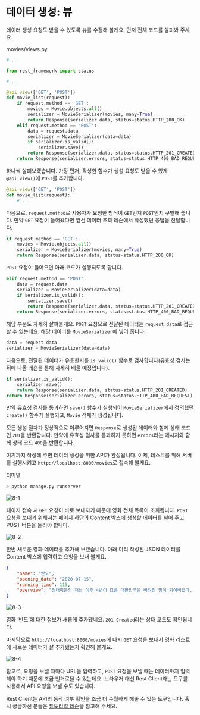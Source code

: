﻿# 데이터 생성: 뷰

데이터 생성 요청도 받을 수 있도록 뷰를 수정해 볼게요. 먼저 전체 코드를 살펴봐 주세요.

movies/views.py

```python
# ...

from rest_framework import status

# ...

@api_view(['GET', 'POST'])
def movie_list(request):
    if request.method == 'GET':
        movies = Movie.objects.all()
        serializer = MovieSerializer(movies, many=True)
        return Response(serializer.data, status=status.HTTP_200_OK)
    elif request.method == 'POST':
        data = request.data
        serializer = MovieSerializer(data=data)
        if serializer.is_valid():
            serializer.save()
        return Response(serializer.data, status=status.HTTP_201_CREATED)
    return Response(serializer.errors, status=status.HTTP_400_BAD_REQUEST)

```

  

하나씩 살펴보겠습니다. 가장 먼저, 작성한 함수가 생성 요청도 받을 수 있게 `@api_view()`에 `POST`를 추가합니다.

```python
@api_view(['GET', 'POST'])
def movie_list(request):
    # ...

```

  

다음으로, `request.method`로 사용자가 요청한 방식이 `GET`인지 `POST`인지 구별해 줍니다. 만약 `GET` 요청이 들어왔다면 앞선 데이터 조회 레슨에서 작성했던 응답을 전달합니다.

```python
if request.method == 'GET':
    movies = Movie.objects.all()
    serializer = MovieSerializer(movies, many=True)
    return Response(serializer.data, status=status.HTTP_200_OK)

```

  

`POST` 요청이 들어오면 아래 코드가 실행되도록 합니다.

```python
elif request.method == 'POST':
    data = request.data
    serializer = MovieSerializer(data=data)
    if serializer.is_valid():
        serializer.save()
        return Response(serializer.data, status=status.HTTP_201_CREATED)
    return Response(serializer.errors, status=status.HTTP_400_BAD_REQUEST)

```

  

해당 부분도 자세히 살펴볼게요. `POST` 요청으로 전달된 데이터는 `request.data`로 접근할 수 있는데요. 해당 데이터를 `MovieSerializer`에 넣어 줍니다.

```python
data = request.data
serializer = MovieSerializer(data=data)

```

  

다음으로, 전달된 데이터가 유효한지를 `is_valid()` 함수로 검사합니다(유효성 검사는 뒤에 나올 레슨을 통해 자세히 배울 예정입니다).

```python
if serializer.is_valid():
    serializer.save()
    return Response(serializer.data, status=status.HTTP_201_CREATED)
return Response(serializer.errors, status=status.HTTP_400_BAD_REQUEST)

```

만약 유효성 검사를 통과하면 `save()` 함수가 실행되어 `MovieSerializer`에서 정의했던 `create()` 함수가 실행되고, `Movie` 객체가 생성됩니다.

모든 생성 절차가 정상적으로 이루어지면 `Response`로 생성된 데이터와 함께 상태 코드인 `201`을 반환합니다. 만약에 유효성 검사를 통과하지 못하면 `errors`라는 메시지와 함께 상태 코드 `400`을 반환합니다.

여기까지 작성해 주면 데이터 생성을 위한 API가 완성됩니다. 이제, 테스트를 위해 서버를 실행시키고 `http://localhost:8000/movies`로 접속해 볼게요.

터미널

```bash
> python manage.py runserver

```

![8-1](https://bakey-api.codeit.kr/api/files/resource?root=static&seqId=5831&directory=8-1.png&name=8-1.png)

페이지 접속 시 `GET` 요청이 바로 보내지기 때문에 영화 전체 목록이 조회됩니다. `POST` 요청을 보내기 위해서는 페이지 하단의 Content 박스에 생성할 데이터를 넣어 주고 POST 버튼을 눌러야 합니다.

![8-2](https://bakey-api.codeit.kr/api/files/resource?root=static&seqId=5831&directory=8-2.png&name=8-2.png)

한번 새로운 영화 데이터를 추가해 보겠습니다. 아래 미리 작성된 JSON 데이터를 Content 박스에 입력하고 요청을 보내 볼게요.

```json
{
    "name": "반도",
    "opening_date": "2020-07-15",
    "running_time": 115,
    "overview": "전대미문의 재난 이후 4년이 흐른 대한민국은 버려진 땅이 되어버렸다. 사람들은 고립된 섬이 된 반도에 갇혔고 누구의 생사도 확인할 수 없는 상황에서 정석은 피할 수 없는 미션을 받고 한국 땅에 다시 발을 들인다. 정석은 미지의 세계인 그곳에서 예상치 못한 습격을 받고 일촉즉발의 순간 ‘반도’의 생존자들을 만나게 된다."
}

```

![8-3](https://bakey-api.codeit.kr/api/files/resource?root=static&seqId=5831&directory=8-3.png&name=8-3.png)

영화 ‘반도’에 대한 정보가 새롭게 추가됐네요. `201 Created`라는 상태 코드도 확인됩니다.

마지막으로 `http://localhost:8000/movies`에 다시 `GET` 요청을 보내서 영화 리스트에 새로운 데이터가 잘 추가됐는지 확인해 볼게요.

![8-4](https://bakey-api.codeit.kr/api/files/resource?root=static&seqId=5831&directory=8-4.png&name=8-4.png)  

참고로, 요청을 보낼 때마다 URL을 입력하고, `POST` 요청을 보낼 때는 데이터까지 입력해야 하기 때문에 조금 번거로울 수 있는데요. 브라우저 대신 Rest Client라는 도구를 사용해서 API 요청을 보낼 수도 있습니다.

Rest Client는 API의 동작 여부 확인을 조금 더 수월하게 해줄 수 있는 도구입니다. 혹시 궁금하신 분들은 [튜토리얼 레슨](https://www.codeit.kr/tutorials/37/REST-Client-%EC%82%AC%EC%9A%A9%ED%95%98%EA%B8%B0)을 참고해 주세요.
